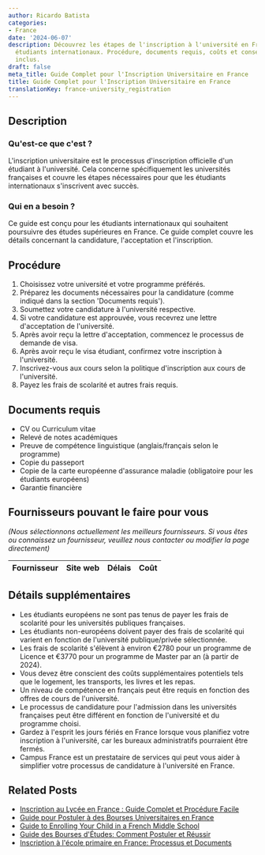 ```yaml
---
author: Ricardo Batista
categories:
- France
date: '2024-06-07'
description: Découvrez les étapes de l'inscription à l'université en France pour les
  étudiants internationaux. Procédure, documents requis, coûts et conseils utiles
  inclus.
draft: false
meta_title: Guide Complet pour l'Inscription Universitaire en France
title: Guide Complet pour l'Inscription Universitaire en France
translationKey: france-university_registration
---
```


## Description
### Qu'est-ce que c'est ?
L'inscription universitaire est le processus d'inscription officielle d'un étudiant à l'université. Cela concerne spécifiquement les universités françaises et couvre les étapes nécessaires pour que les étudiants internationaux s'inscrivent avec succès.
### Qui en a besoin ?
Ce guide est conçu pour les étudiants internationaux qui souhaitent poursuivre des études supérieures en France. Ce guide complet couvre les détails concernant la candidature, l'acceptation et l'inscription.

## Procédure
1. Choisissez votre université et votre programme préférés.
2. Préparez les documents nécessaires pour la candidature (comme indiqué dans la section 'Documents requis').
3. Soumettez votre candidature à l'université respective.
4. Si votre candidature est approuvée, vous recevrez une lettre d'acceptation de l'université.
5. Après avoir reçu la lettre d'acceptation, commencez le processus de demande de visa.
6. Après avoir reçu le visa étudiant, confirmez votre inscription à l'université.
7. Inscrivez-vous aux cours selon la politique d'inscription aux cours de l'université.
8. Payez les frais de scolarité et autres frais requis.

## Documents requis
- CV ou Curriculum vitae
- Relevé de notes académiques
- Preuve de compétence linguistique (anglais/français selon le programme)
- Copie du passeport
- Copie de la carte européenne d'assurance maladie (obligatoire pour les étudiants européens)
- Garantie financière

## Fournisseurs pouvant le faire pour vous

_(Nous sélectionnons actuellement les meilleurs fournisseurs. Si vous êtes ou connaissez un fournisseur, veuillez nous contacter ou modifier la page directement)_

| Fournisseur     |     Site web    |     Délais       |       Coût       |
| --------------- | --------------- |  :-------------: | :-------------: |

## Détails supplémentaires
- Les étudiants européens ne sont pas tenus de payer les frais de scolarité pour les universités publiques françaises.
- Les étudiants non-européens doivent payer des frais de scolarité qui varient en fonction de l'université publique/privée sélectionnée.
- Les frais de scolarité s'élèvent à environ €2780 pour un programme de Licence et €3770 pour un programme de Master par an (à partir de 2024).
- Vous devez être conscient des coûts supplémentaires potentiels tels que le logement, les transports, les livres et les repas.
- Un niveau de compétence en français peut être requis en fonction des offres de cours de l'université.
- Le processus de candidature pour l'admission dans les universités françaises peut être différent en fonction de l'université et du programme choisi.
- Gardez à l'esprit les jours fériés en France lorsque vous planifiez votre inscription à l'université, car les bureaux administratifs pourraient être fermés.
- Campus France est un prestataire de services qui peut vous aider à simplifier votre processus de candidature à l'université en France.


## Related Posts

- [Inscription au Lycée en France : Guide Complet et Procédure Facile](https://tramitit.com/fr/guides/france/inscription_au_lycee/)
- [Guide pour Postuler à des Bourses Universitaires en France](https://tramitit.com/fr/guides/france/demande_de_bourse_universitaire/)
- [Guide to Enrolling Your Child in a French Middle School](https://tramitit.com/fr/guides/france/inscription_au_college/)
- [Guide des Bourses d'Études: Comment Postuler et Réussir](https://tramitit.com/fr/guides/france/demande_de_bourse_scolaire/)
- [Inscription à l'école primaire en France: Processus et Documents](https://tramitit.com/fr/guides/france/inscription_a_lecole_primaire/)